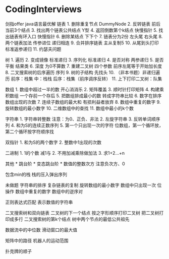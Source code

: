 # CodingInterviews
剑指offer java语言最优解
链表
	1. 
删除重复节点  DummyNode
	2. 
反转链表 前后当前3个结点
	3. 
找出两个链表公共结点 Y型
	4. 
返回倒数第个k结点 快慢指针
	5. 
找出链表有环入口 快慢指针
	6. 
删除某结点 下下个
	7. 
链表分为2份 左头尾 右头尾 
	8. 
两个链表加法 传参进位 递归相连
	9. 
合并排序链表 主从复制5
	10. 
从尾到头打印 标准返参递归
	11. 
约瑟夫问题



树
	1. 
遍历
	2. 
变成镜像 标准递归
	3. 
序列化 标准递归
	4. 
是否对称 两参递归
	5. 
是否平衡 结果类
	6. 
深度 为0不算数
	7. 
重建二叉树 四个参数 前序左尾等于开始加长度
	8. 
二叉搜索树的后序遍历 序列
	9. 
树的子结构 先找头
	10. 
（非本书题）非递归遍历 前序：栈集  中：栈栈  后序：栈集（前序调序反转） 
	11. 
上下打印二叉树：队集



数组
	1. 
数组中超过一半的数 开心消消乐
	2. 
矩阵覆盖
	3. 
顺时针打印矩阵
	4. 
构建乘积数组 一个存前一个存后
	5. 
把数组排成最小的数 转成字符串比较
	6. 
数字在排序数组出现的次数
	7. 
连续子数组的最大和 有损利益者放弃
	8. 
数组中重复的数字
	9. 
旋转数组的最小数字
	10. 
二维数组中的查找
	11. 
数组中最小的k个数




字符串
	1. 
字符串转整数 注意：为0、正负、非法
	2. 
左旋字符串
	3. 
反转单词顺序列
	4. 
和为S的连续正数序列
	5. 
第一个只出现一次的字符 位数组，第一个循环放，第二个循环按字符顺序找



双指针
	1. 
和为S的两个数字
	2. 
整数中1出现的次数



二进制
	1. 
1的个数 减1与
	2. 
不用加减乘除做加法
	3. 
求1+2...+n



其他
	* 
跳台阶
	* 
变态跳台阶
	* 
数值的整数次方 注意负次方、0




包含min的栈
栈的压入弹出序列

未做题
字符串的排序
复杂链表的复制
旋转数组的最小数字
数组中只出现一次 位操作
数组中重复的数字
数组中的逆序对

正则表达式匹配
表示数值的字符串

二叉搜索树和双向链表
二叉树的下一个结点
按之字形顺序打印二叉树
把二叉树打印成多行
二叉搜索树的第k个结点
树中两个节点的最低公共祖先

数据流中的中位数
滑动窗口的最大值

矩阵中的路径
机器人的运动范围

扑克牌的顺子 
